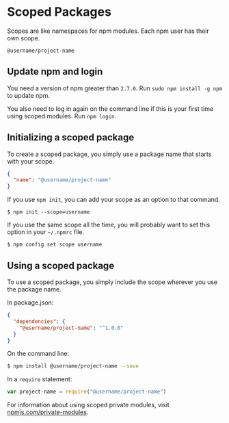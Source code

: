 <!--
title: 13 - Working with scoped packages
featured: true
-->

# Scoped Packages

Scopes are like namespaces for npm modules. Each npm user has their own scope.

```
@username/project-name
```

## Update npm and login

You need a version of npm greater than `2.7.0`. Run `sudo npm install -g npm` to update npm.

You also need to log in again on the command line if this is your first time using scoped modules. Run `npm login`.

## Initializing a scoped package

To create a scoped package, you simply use a package name that starts with your scope.

```json
{
  "name": "@username/project-name"
}
```

If you use `npm init`, you can add your scope as an option to that command.

```
$ npm init --scope=username
```

If you use the same scope all the time, you will probably want to set this option in your `~/.npmrc` file.

```
$ npm config set scope username
```

## Using a scoped package

To use a scoped package, you simply include the scope wherever you use the package name.

In package.json:

```json
{
  "dependencies": {
    "@username/project-name": "^1.0.0"
  }
}
```

On the command line:

```sh
$ npm install @username/project-name --save
```

In a `require` statement:

```js
var project-name = require("@username/project-name")
```

For information about using scoped private modules, visit [npmjs.com/private-modules](https://www.npmjs.com/private-modules).
